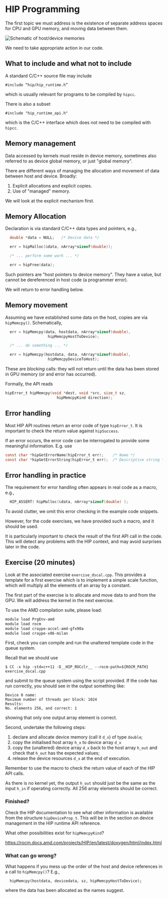 # HIP Programming

The first topic we must address is the existence of separate address
spaces for CPU and GPU memory, and moving data between them.

![Schematic of host/device memories](../images/ks-schematic-memory-transfer.svg)


We need to take appropriate action in our code.


## What to include and what not to include

A standard C/C++ source file may include
```
#include “hip/hip_runtime.h”
```
which is usually relevant for programs to be compiled by `hipcc`.


There is also a subset
```
#include "hip_runtime_api.h"
```
which is the C/C++ interface which does not need to be compiled with `hipcc`.

<!--
C programmers: C must be the subset of C which is also valid C++ to
use `hipcc`.


There is also
```
#include "cuda.h"
```
which is the CUDA driver API (a lower level interface). We will not
consider the driver API in this course. (CUDA driver API routines
are of the form `cuDeviceGet()`.)
-->

<!--
## Context

There is no explicit initialisation required in the code. The first
call to the CUDA API will cause the CUDA context to be initialised
behind the scenes.
-->

## Memory management

Data accessed by kernels must reside in device memory, sometimes also
referred to as device global memory, or just "global memory".

There are different ways of managing the allocation and movement
of data between host and device. Broadly:

1. Explicit allocations and explicit copies.
2. Use of "managed" memory.

We will look at the explicit mechanism first.


## Memory Allocation

Declaration is via standard C/C++ data types and pointers, e.g.,

```c
  double *data = NULL;   /* Device data */

  err = hipMalloc(&data, nArray*sizeof(double));

  /* ... perform some work ... */

  err = hipFree(data);
```

Such pointers are "host pointers to device memory". They have a value,
but cannot be dereferenced in host code (a programmer error).

We will return to error handling below.

## Memory movement

Assuming we have established some data on the host, copies are
via `hipMemcpy()`. Schematically,
```c
  err = hipMemcpy(data, hostdata, nArray*sizeof(double),
                   hipMemcpyHostToDevice);

  /* ... do something ... */

  err = hipMemcpy(hostdata, data, nArray*sizeof(double),
                   hipMemcpyDeviceToHost);
```

These are *blocking* calls: they will not return until the data has been
stored in GPU memory (or and error has occurred).

Formally, the API reads
```c
hipError_t hipMemcpy(void *dest, void *src, size_t sz,
                       hipMemcpyKind direction);
```

## Error handling

Most HIP API routines return an error code of type `hipError_t`.
It is important to check the return value against `hipSuccess`.

If an error occurs, the error code can be interrogated to provide
some meaningful information. E.g. use
```c
const char *hipGetErrorName(hipError_t err);    /* Name */
const char *hipGetErrorString(hipError_t err);  /* Descriptive string */
```

## Error handling in practice

The requirement for error handling often appears in real code
as a macro, e.g.,
```c
  HIP_ASSERT( hipMalloc(&data, nArray*sizeof(double) );
```

To avoid clutter, we omit this error checking in the example
code snippets.

However, for the code exercises, we have provided such a macro, and
it should be used.

It is particularly important to check the result of the first API
call in the code. This will detect any problems with the HIP
context, and may avoid surprises later in the code.


## Exercise (20 minutes)

Look at the associated exercise `exercise_dscal.cpp`. This provides a template
for a first exercise which is to implement a simple scale function,
which will multiply all the elements of an array by a constant.

The first part of the exercise is to allocate and move data to and
from the GPU. We will address the kernel in the next exercise.

To use the AMD compilation suite, please load:
```bash
module load PrgEnv-amd
module load rocm
module load craype-accel-amd-gfx90a
module load craype-x86-milan
```

First, check you can compile and run the unaltered template code in
the queue system.

Recall that we should use
```
$ CC -x hip -std=c++11 -D__HIP_ROCclr__ --rocm-path=${ROCM_PATH} exercise_dscal.cpp
```
and submit to the queue system using the script provided. If the code has run
correctly, you should see in the output something like:
```
Device 0 name: 
Maximum number of threads per block: 1024
Results:
No. elements 256, and correct: 1
```
showing that only one output array element is correct.

Second, undertake the following steps:

1. declare and allocate device memory (call it `d_x`) of type `double`;
2. copy the initialised host array `h_x` to device array `d_x`
3. copy the (unaltered) device array `d_x` back to the host array `h_out`
    and check that `h_out` has the expected values;
4. release the device resources `d_x` at the end of execution.

Remember to use the macro to check the return value of each of the HIP
API calls.

As there is no kernel yet, the output `h_out` should just be the same
as the input `h_in` if operating correctly. All 256 array elements
should be correct.

### Finished?

Check the HIP documentation to see what other information is available
from the structure `hipDeviceProp_t`. This will be in the section on
device management in the HIP runtime API reference.

What other possibilities exist for `hipMemcpyKind`?

https://rocm.docs.amd.com/projects/HIP/en/latest/doxygen/html/index.html

### What can go wrong?

<!-- What happens if you forget the `-arch=sm_70` in the compilation? -->

What happens if you mess up the order of the host and device references in
a call to `hipMemcpy()`? E.g.,
```
  hipMemcpy(hostdata, devicedata, sz, hipMemcpyHostToDevice);
```
where the data has been allocated as the names suggest.
